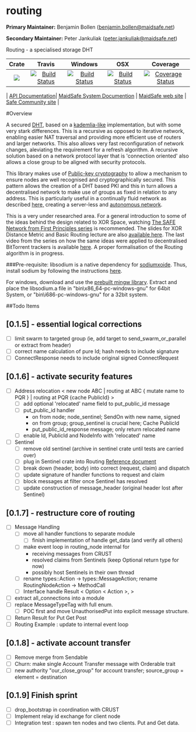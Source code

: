 # routing

**Primary Maintainer:**     Benjamin Bollen (benjamin.bollen@maidsafe.net)

**Secondary Maintainer:**   Peter Jankuliak (peter.jankuliak@maidsafe.net)

Routing - a specialised storage DHT

|Crate|Travis|Windows|OSX|Coverage|
|:------:|:-------:|:-------:|:-------:|:-------:|
|[![](http://meritbadge.herokuapp.com/routing)](https://crates.io/crates/routing)|[![Build Status](https://travis-ci.org/maidsafe/routing.svg?branch=master)](https://travis-ci.org/maidsafe/routing)|[![Build Status](http://ci.maidsafe.net:8080/buildStatus/icon?job=routing_win64_status_badge)](http://ci.maidsafe.net:8080/job/routing_win64_status_badge/)|[![Build Status](http://ci.maidsafe.net:8080/buildStatus/icon?job=routing_osx_status_badge)](http://ci.maidsafe.net:8080/job/routing_osx_status_badge/)|[![Coverage Status](https://coveralls.io/repos/maidsafe/routing/badge.svg)](https://coveralls.io/r/maidsafe/routing)|

| [API Documentation](http://maidsafe.github.io/routing/routing/)| [MaidSafe System Documention](http://systemdocs.maidsafe.net/) | [MaidSafe web site](http://www.maidsafe.net) | [Safe Community site](https://forum.safenetwork.io) |

#Overview

A secured [DHT](http://en.wikipedia.org/wiki/Distributed_hash_table), based on a [kademlia-like](http://en.wikipedia.org/wiki/Kademlia) implementation, but with some very stark differences. This is a recursive as opposed to iterative network, enabling easier NAT traversal and providing more efficient use of routers and larger networks. This also allows very fast reconfiguration of network changes, aleviating the requirement for a refresh algorithm. A recursive solution based on a network protocol layer that is 'connection oriented' also allows a close group to be aligned with security protocols.

This library makes use of [Public-key cryptography](http://en.wikipedia.org/wiki/Public-key_cryptography) to allow a mechanism to ensure nodes are well recognised and cryptographically secured. This pattern allows the creation of a DHT based PKI and this in turn allows a decentralised network to make use of groups as fixed in relation to any address. This is particularly useful in a continually fluid network as described [here,](http://maidsafe.net/Whitepapers/pdf/MaidSafeDistributedHashTable.pdf) creating a server-less and [autonomous network](http://maidsafe.net/docs/SAFEnetwork.pdf).

This is a very under researched area. For a general introduction to some of the ideas behind the design related to XOR Space, watching [The SAFE Network from First Principles series](https://www.youtube.com/watch?v=Lr9FJRDcNzk&list=PLiYqQVdgdw_sSDkdIZzDRQR9xZlsukIxD) is recommended. The slides for XOR Distance Metric and Basic Routing lecture are also [available here](http://ericklavoie.com/talks/safenetwork/1-xor-routing.pdf). The last video from the series on how the same ideas were applied to decentralised BitTorrent trackers is available [here](https://www.youtube.com/watch?v=YFV908uoLPY). A proper formalisation of the Routing algorithm is in progress.


###Pre-requisite:
libsodium is a native dependency for [sodiumxoide](https://github.com/dnaq/sodiumoxide). Thus, install sodium by following the instructions [here](http://doc.libsodium.org/installation/index.html).

For windows, download and use the [prebuilt mingw library](https://download.libsodium.org/libsodium/releases/libsodium-1.0.2-mingw.tar.gz).
Extract and place the libsodium.a file in "bin\x86_64-pc-windows-gnu" for 64bit System, or "bin\i686-pc-windows-gnu" for a 32bit system.

##Todo Items

## [0.1.5] - essential logical corrections
- [ ] limit swarm to targeted group (ie, add target to send_swarm_or_parallel or extract from header)
- [ ] correct name calculation of pure Id; hash needs to include signature
- [ ] ConnectResponse needs to include original signed ConnectRequest

## [0.1.6] - activate security features

- [ ] Address relocation
    < new node ABC | routing at ABC { mutate name to PQR } | routing at PQR {cache PublicId} >
  - [ ] add optional 'relocated' name field to put_public_id message
  - [ ] put_public_id handler
    - on from node; node_sentinel; SendOn with new name, signed
    - on from group; group_sentinel is crucial here; Cache PublicId
    - put_public_id_response message; only return relocated name
  - [ ] enable Id, PublicId and NodeInfo with 'relocated' name
- [ ] Sentinel
    - [ ] remove old sentinel (archive in sentinel crate until tests are carried over)
    - [ ] plug in Sentinel crate into Routing [Reference document](https://docs.google.com/document/d/1-x7pCq_YXm-P5xDi7y8UIYDbheVwJ10Q80FzgtnMD8A/edit?usp=sharing)
    - [ ] break down (header, body) into correct (request, claim) and dispatch
    - [ ] update signature of handler functions to request and claim
    - [ ] block messages at filter once Sentinel has resolved
    - [ ] update construction of message_header (original header lost after Sentinel)

## [0.1.7] - restructure core of routing

- [ ] Message Handling
    - [ ] move all handler functions to separate module
        - [ ] finish implementation of handle get_data (and verify all others)
    - [ ] make event loop in routing_node internal for
        - receiving messages from CRUST
        - resolved claims from Sentinels (keep Optional return type for now)
        - possibly host Sentinels in their own thread
    - [ ] rename types::Action -> types::MessageAction; rename RoutingNodeAction -> MethodCall
    - [ ] Interface handle Result < Option < Action >, >
- [ ] extract all_connections into a module
- [ ] replace MessageTypeTag with full enum.
    - [ ] POC first and move UnauthorisedPut into explicit message structure.
- [ ] Return Result for Put Get Post
- [ ] Routing Example : update to internal event loop

## [0.1.8] - activate account transfer

- [ ] Remove merge from Sendable
- [ ] Churn: make single Account Transfer message with Orderable trait
- [ ] new authority "our_close_group" for account transfer; source_group = element = destination

## [0.1.9] Finish sprint

- [ ] drop_bootstrap in coordination with CRUST
- [ ] Implement relay id exchange for client node
- [ ] Integration test : spawn ten nodes and two clients. Put and Get data.

